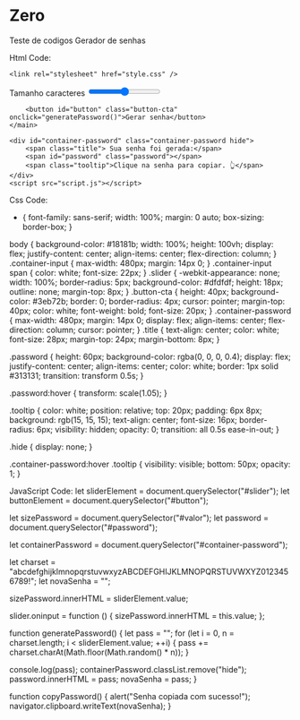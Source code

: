 # Zero
Teste de codigos
Gerador de senhas 

Html Code:
<!DOCTYPE html>
<html lang="en">
  <head>
    <meta charset="UTF-8" />
    <meta name="viewport" content="width=device-width, initial-scale=1.0" />
    <title>Gerador de senha</title>

    <link rel="stylesheet" href="style.css" />
  </head>
  <body>
    <main class="container-input">
        <span>Tamanho <span id="valor"> caracteres</span>
        <input id="slider" class="slider" type="range" min="5" max="25" value="15"/>

        <button id="button" class="button-cta" onclick="generatePassword()">Gerar senha</button>
    </main>

    <div id="container-password" class="container-password hide">
        <span class="title"> Sua senha foi gerada:</span>
        <span id="password" class="password"></span>
        <span class="tooltip">Clique na senha para copiar. 👆</span>
    </div>
    <script src="script.js"></script>
  </body>
</html>

Css Code:
* {
  font-family: sans-serif;
  width: 100%;
  margin: 0 auto;
  box-sizing: border-box;
}

body {
  background-color: #18181b;
  width: 100%;
  height: 100vh;
  display: flex;
  justify-content: center;
  align-items: center;
  flex-direction: column;
}
.container-input {
  max-width: 480px;
  margin: 14px 0;
}
.container-input span {
  color: white;
  font-size: 22px;
}
.slider {
  -webkit-appearance: none;
  width: 100%;
  border-radius: 5px;
  background-color: #dfdfdf;
  height: 18px;
  outline: none;
  margin-top: 8px;
}
.button-cta {
  height: 40px;
  background-color: #3eb72b;
  border: 0;
  border-radius: 4px;
  cursor: pointer;
  margin-top: 40px;
  color: white;
  font-weight: bold;
  font-size: 20px;
}
.container-password {
  max-width: 480px;
  margin: 14px 0;
  display: flex;
  align-items: center;
  flex-direction: column;
  cursor: pointer;
}
.title {
  text-align: center;
  color: white;
  font-size: 28px;
  margin-top: 24px;
  margin-bottom: 8px;
}

.password {
  height: 60px;
  background-color: rgba(0, 0, 0, 0.4);
  display: flex;
  justify-content: center;
  align-items: center;
  color: white;
  border: 1px solid #313131;
  transition: transform 0.5s;
}

.password:hover {
  transform: scale(1.05);
}

.tooltip {
  color: white;
  position: relative;
  top: 20px;
  padding: 6px 8px;
  background: rgb(15, 15, 15);
  text-align: center;
  font-size: 16px;
  border-radius: 6px;
  visibility: hidden;
  opacity: 0;
  transition: all 0.5s ease-in-out;
}

.hide {
  display: none;
}

.container-password:hover .tooltip {
  visibility: visible;
  bottom: 50px;
  opacity: 1;
}

JavaScript Code:
let sliderElement = document.querySelector("#slider");
let buttonElement = document.querySelector("#button");

let sizePassword = document.querySelector("#valor");
let password = document.querySelector("#password");

let containerPassword = document.querySelector("#container-password");

let charset = "abcdefghijklmnopqrstuvwxyzABCDEFGHIJKLMNOPQRSTUVWXYZ0123456789!";
let novaSenha = "";

sizePassword.innerHTML = sliderElement.value;

slider.oninput = function () {
  sizePassword.innerHTML = this.value;
};

function generatePassword() {
  let pass = "";
  for (let i = 0, n = charset.length; i < sliderElement.value; ++i) {
    pass += charset.charAt(Math.floor(Math.random() * n));
  }

  console.log(pass);
  containerPassword.classList.remove("hide");
  password.innerHTML = pass;
  novaSenha = pass;
}

function copyPassword() {
  alert("Senha copiada com sucesso!");
  navigator.clipboard.writeText(novaSenha);
}
